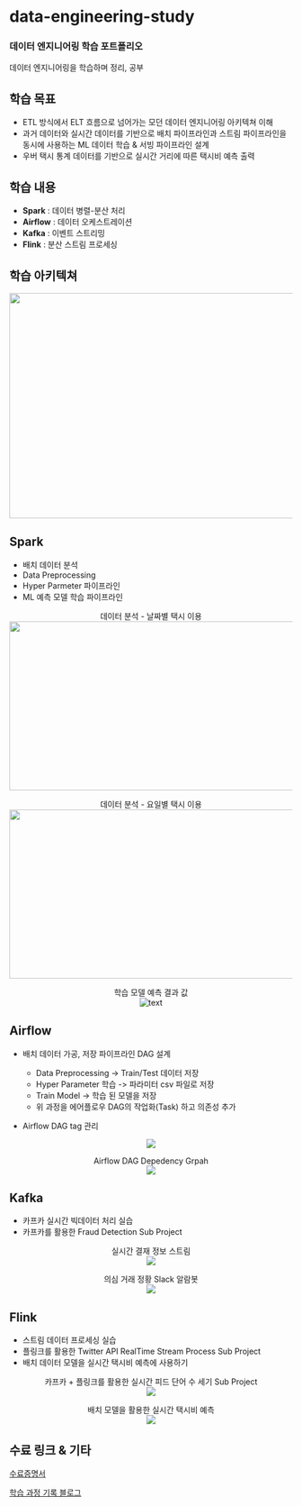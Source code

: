 # data-engineering-study
### 데이터 엔지니어링 학습 포트폴리오
데이터 엔지니어링을 학습하며 정리, 공부

## 학습 목표
- ETL 방식에서 ELT 흐름으로 넘어가는 모던 데이터 엔지니어링 아키텍쳐 이해
- 과거 데이터와 실시간 데이터를 기반으로 배치 파이프라인과 스트림 파이프라인을 동시에 사용하는 ML 데이터 학습 & 서빙 파이프라인 설계
- 우버 택시 통계 데이터를 기반으로 실시간 거리에 따른 택시비 예측 출력

## 학습 내용
- **Spark** : 데이터 병렬-분산 처리
- **Airflow** : 데이터 오케스트레이션
- **Kafka** : 이벤트 스트리밍
- **Flink** : 분산 스트림 프로세싱

## 학습 아키텍쳐
<img src="https://github.com/devkhk/data-engineering-study/blob/main/images/architecture.png" width="900" height="400">

## Spark
- 배치 데이터 분석
- Data Preprocessing
- Hyper Parmeter 파이프라인
- ML 예측 모델 학습 파이프라인    

<p align="center">
  데이터 분석 - 날짜별 택시 이용
  <br>
  <img src="https://github.com/devkhk/data-engineering-study/blob/main/images/pickup_date.png" width="900" height="300">
</p>
<p align="center">
  데이터 분석 - 요일별 택시 이용
  <br>
  <img src="https://github.com/devkhk/data-engineering-study/blob/main/images/pickup_weeks.png" width="900" height="300">
</p>
<p align="center">
  학습 모델 예측 결과 값
  <br>
  <img src="https://github.com/devkhk/data-engineering-study/blob/main/images/prediction.png" alt="text"/>
</p>

## Airflow
- 배치 데이터 가공, 저장 파이프라인 DAG 설계 
  - Data Preprocessing -> Train/Test 데이터 저장
  - Hyper Parameter 학습 -> 파라미터 csv 파일로 저장
  - Train Model -> 학습 된 모델을 저장
  - 위 과정을 에어플로우 DAG의 작업화(Task) 하고 의존성 추가

- Airflow DAG tag 관리
<p align="center">
  <img src="https://github.com/devkhk/data-engineering-study/blob/main/images/airflow-dags.png">
</p>
   
<p align="center">
  Airflow DAG Depedency Grpah 
  <br>
  <img src="https://github.com/devkhk/data-engineering-study/blob/main/images/airflow-graph.png"/>
</p>

## Kafka
- 카프카 실시간 빅데이터 처리 실습
- 카프카를 활용한 Fraud Detection Sub Project   
   
<p align="center">
  실시간 결재 정보 스트림
  <br>
  <img src="https://github.com/devkhk/data-engineering-study/blob/main/images/realtrime_fraud_detector.png"/>
</p>

<p align="center">
  의심 거래 정황 Slack 알람봇
  <br>
  <img src="https://github.com/devkhk/data-engineering-study/blob/main/images/slack_alrambot.png"/>
</p>

## Flink
- 스트림 데이터 프로세싱 실습
- 플링크를 활용한 Twitter API RealTime Stream Process Sub Project
- 배치 데이터 모델을 실시간 택시비 예측에 사용하기

<p align="center">
  카프카 + 플링크를 활용한 실시간 피드 단어 수 세기 Sub Project
  <br>
  <img src="https://github.com/devkhk/data-engineering-study/blob/main/images/twitter_word_count.png"/>
</p>

<p align="center">
  배치 모델을 활용한 실시간 택시비 예측
  <br>
  <img src="https://github.com/devkhk/data-engineering-study/blob/main/images/prediction_taxi_price.png"/>
</p>

## 수료 링크 & 기타
[수료증명서](https://github.com/devkhk/data-engineering-study/blob/main/day1company.pdf)   

[학습 과정 기록 블로그](https://devkhk.tistory.com/category/Development/Data%20Egineering)